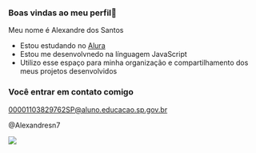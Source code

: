 ### Boas vindas ao meu perfil👀

Meu nome é Alexandre dos Santos 

- Estou estudando no [Alura](https://www.alura.com.br)
- Estou me desenvolvnedo na línguagem JavaScript
- Utilizo esse espaço para minha organização e compartilhamento dos meus projetos desenvolvidos 

### Você entrar em contato comigo

00001103829762SP@aluno.educacao.sp.gov.br 

@Alexandresn7


![](https://media1.tenor.com/m/6INkPj7Pr9EAAAAd/shocked-shocked-face.gif)  


